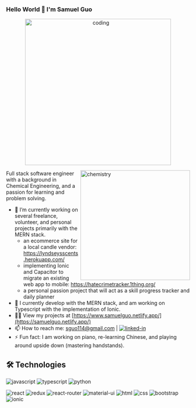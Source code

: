 ### Hello World 👋 I'm Samuel Guo

<p align="center">
  <img alt = "coding" width = "400" src = "https://i.pinimg.com/564x/ec/5e/be/ec5ebe0c2f8341bab94d04de64127564.jpg" >
</p>


<img align ="right" alt="chemistry" width ="300" src = "https://i.pinimg.com/564x/d0/c6/d0/d0c6d04375239fca599767a41e75775d.jpg">
Full stack software engineer with a background in Chemical Engineering, and a passion for learning and problem solving. 



- 🔭 I’m currently working on several freelance, volunteer, and personal projects primarily with the MERN stack.  
  - an ecommerce site for a local candle vendor: https://lyndseysscents.herokuapp.com/
  - implementing Ionic and Capacitor to migrate an existing web app to mobile: https://hatecrimetracker.1thing.org/
  - a personal passion project that will act as a skill progress tracker and daily planner
- 🌱 I currently develop with the MERN stack, and am working on Typescript with the implementation of Ionic. 
- 👨‍💻 View my projects at [https://www.samuelguo.netlify.app/](https://samuelguo.netlify.app/)
- 📫 How to reach me: sguo114@gmail.com | [![linked-in](https://img.shields.io/badge/Linked_In-0077B5?style=for-the-badge&logo=LinkedIn&logoColor=white)](https://www.linkedin.com/in/samuel-guo-b923a5b5/)
- ⚡ Fun fact: I am working on piano, re-learning Chinese, and playing around upside down (mastering handstands).



## 🛠️ Technologies

![javascript](https://img.shields.io/badge/JavaScript-323330?style=for-the-badge&logo=javascript&logoColor=F7DF1E)
![typescript](https://img.shields.io/badge/TypeScript-3178C6?style=for-the-badge&logo=typescript&logoColor=white)
![python](https://img.shields.io/badge/Python-3776AB?style=for-the-badge&logo=python&logoColor=white)

![react](https://img.shields.io/badge/React-20232A?style=for-the-badge&logo=react&logoColor=61DAFB)
![redux](https://img.shields.io/badge/Redux-593D88?style=for-the-badge&logo=redux&logoColor=white)
![react-router](https://img.shields.io/badge/React_Router-CA4245?style=for-the-badge&logo=react-router&logoColor=white)
![material-ui](https://img.shields.io/badge/Material_UI-0081CB?style=for-the-badge&logo=mui&logoColor=white)
![html](https://img.shields.io/badge/HTML5-E34F26?style=for-the-badge&logo=html5&logoColor=white)
![css](https://img.shields.io/badge/CSS3-1572B6?style=for-the-badge&logo=css3&logoColor=white)
![bootstrap](https://img.shields.io/badge/Bootstrap-563D7C?style=for-the-badge&logo=bootstrap&logoColor=white)
![ionic](https://img.shields.io/badge/Ionic-3880FF?style=for-the-badge&logo=ionic&logoColor=white)
